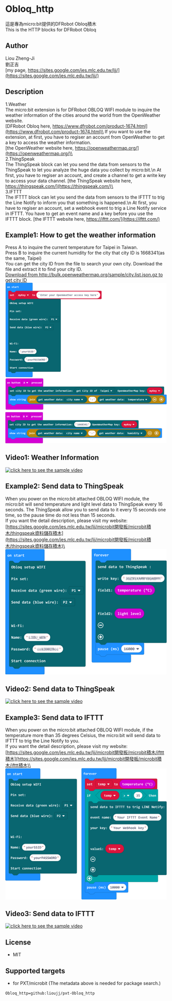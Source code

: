 # Obloq_http

這是專為micro:bit提供的DFRobot Obloq積木\
This is the HTTP blocks for DFRobot Obloq

## Author
Liou Zheng-Ji\
劉正吉\
[my page, https://sites.google.com/jes.mlc.edu.tw/ljj/](https://sites.google.com/jes.mlc.edu.tw/ljj/)

## Description
1.Weather\
The micro:bit extension is for DFRobot OBLOQ WIFI module to inquire the weather information of the cities around the world from the OpenWeather website.\
[DFRobot Obloq here, https://www.dfrobot.com/product-1674.html](https://www.dfrobot.com/product-1674.html)\
If you want to use the extension, at first, you have to regiser an account from OpenWeather to get a key to access the weather information.\
[the OpenWeather website here, https://openweathermap.org/](https://openweathermap.org/)\
 \
2.ThingSpeak\
The ThingSpeak block can let you send the data from sensors to the ThingSpeak to let you analyze the huge data you collect by micro:bit.\n
At first, you have to regiser an account, and create a channel to get a write key to access your data channel.
[the ThingSpeak website here, https://thingspeak.com/](https://thingspeak.com/)\
 \
3.IFTTT\
The IFTTT block can let you send the data from sensors to the IFTTT to trig the Line Notify to inform you that something is happened.\n
At first, you have to regiser an account, set a webhook event to trig a Line Notify service in IFTTT. You have to get an event name and a key before you use the IFTTT block.
[the IFTTT website here, https://ifttt.com/](https://ifttt.com/)

## Example1: How to get the weather information
Press A to inquire the current temperature for Taipei in Taiwan.\
Press B to inquire the current humidity for the city that city ID is 1668341(as the same, Taipei)\
You can get the city ID from the file to search your own city. Download the file and extract it to find your city ID.\
[Download from http://bulk.openweathermap.org/sample/city.list.json.gz to get city ID](http://bulk.openweathermap.org/sample/city.list.json.gz)\
![image](images/example1.png)

## Video1: Weather Information
[![click here to see the sample video](https://img.youtube.com/vi/SMbRdlF9AEA/0.jpg)](https://www.youtube.com/watch?v=SMbRdlF9AEA)

## Example2: Send data to ThingSpeak
When you power on the micro:bit attached OBLOQ WIFI module, the micro:bit will send temperature and light level data to ThingSpeak every 16 seconds. The ThingSpeak allow you to send data to it every 15 seconds one time, so the pause time do not less than 15 seconds.\
If you want the detail description, please visit my website:\
[https://sites.google.com/jes.mlc.edu.tw/ljj/microbit開發板/microbit積木/thingspeak資料儲存積木](https://sites.google.com/jes.mlc.edu.tw/ljj/microbit開發板/microbit積木/thingspeak資料儲存積木)\
![image](images/example2.png)

## Video2: Send data to ThingSpeak
[![click here to see the sample video](https://img.youtube.com/vi/bQTu6bFurEA/0.jpg)](https://www.youtube.com/watch?v=bQTu6bFurEA)

## Example3: Send data to IFTTT
When you power on the micro:bit attached OBLOQ WIFI module, if the temperature more than 35 degrees Celsius, the micro:bit will send data to IFTTT to trig the Line Notify to you.\
If you want the detail description, please visit my website:\
[https://sites.google.com/jes.mlc.edu.tw/ljj/microbit開發板/microbit積木/ifttt積木](https://sites.google.com/jes.mlc.edu.tw/ljj/microbit開發板/microbit積木/ifttt積木)\
![image](images/example3.png)

## Video3: Send data to IFTTT
[![click here to see the sample video](https://img.youtube.com/vi/9CXRKH8INck/0.jpg)](https://www.youtube.com/watch?v=9CXRKH8INck)

## License

* MIT

## Supported targets

* for PXT/microbit
(The metadata above is needed for package search.)

```package
Obloq_http=github:lioujj/pxt-Obloq_http
```
